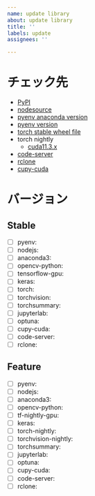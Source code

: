 ```yaml
---
name: update library
about: update library
title: ''
labels: update
assignees: ''

---
```


# チェック先
- [PyPI](https://pypi.org/)
- [nodesource](https://github.com/nodesource/distributions#debinstall)
- [pyenv anaconda version](https://github.com/pyenv/pyenv/tree/master/plugins/python-build/share/python-build)
- [pyenv version](https://github.com/pyenv/pyenv/releases)
- [torch stable wheel file](https://download.pytorch.org/whl/torch_stable.html)
- torch nightly
  - [cuda11.3.x](https://download.pytorch.org/whl/nightly/cu113/torch_nightly.html)
- [code-server](https://github.com/cdr/code-server)
- [rclone](https://github.com/rclone/rclone)
- [cupy-cuda](https://github.com/cupy/cupy)

# バージョン

## Stable

- [ ] pyenv: 
- [ ] nodejs: 
- [ ] anaconda3: 
- [ ] opencv-python: 
- [ ] tensorflow-gpu: 
- [ ] keras: 
- [ ] torch: 
- [ ] torchvision: 
- [ ] torchsummary: 
- [ ] jupyterlab: 
- [ ] optuna: 
- [ ] cupy-cuda: 
- [ ] code-server: 
- [ ] rclone: 

## Feature

- [ ] pyenv: 
- [ ] nodejs: 
- [ ] anaconda3: 
- [ ] opencv-python: 
- [ ] tf-nightly-gpu: 
- [ ] keras: 
- [ ] torch-nightly: 
- [ ] torchvision-nightly: 
- [ ] torchsummary: 
- [ ] jupyterlab: 
- [ ] optuna: 
- [ ] cupy-cuda: 
- [ ] code-server: 
- [ ] rclone:
